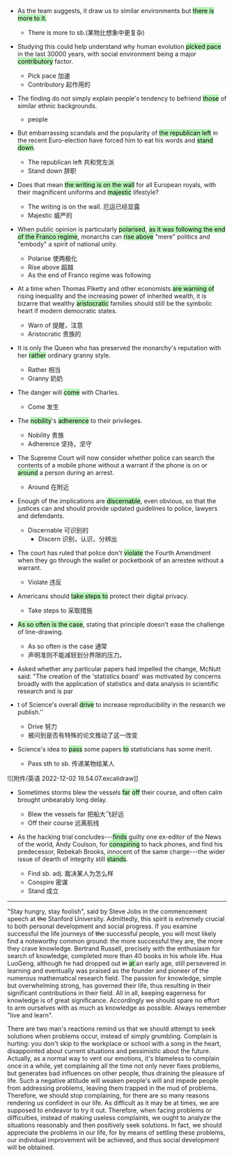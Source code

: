 - As the team suggests, it draw us to similar environments but <mark style="background: #b8f3b8;">there is more to it.</mark>
	- There is more to sb.(某物比想象中更复杂)

- Studying this could help understand why human evolution <mark style="background: #b8f3b8;">picked pace</mark> in the last 30000 years, with social environment being a major <mark style="background: #b8f3b8;">contributory</mark> factor.
	-   Pick pace 加速
	-   Contributory 起作用的

- The finding do not simply explain people's tendency to befriend <mark style="background: #b8f3b8;">those</mark> of  similar ethnic backgrounds.
	- people

- But embarrassing scandals and the popularity of <mark style="background: #b8f3b8 ;">the republican left</mark> in the recent Euro-election have forced him to eat his words and <mark style="background: #b8f3b8;">stand down</mark>.
	- The republican left 共和党左派
	- Stand down 辞职

- Does that mean <mark style="background: #b8f3b8;">the writing is on the wall</mark> for all European royals, with their magnificent uniforms and <mark style="background: #b8f3b8;">majestic</mark> lifestyle?
	- The writing is on the wall. 厄运已经显露
	- Majestic 威严的

- When public opinion is particularly <mark style="background: #b8f3b8;">polarised</mark>, <mark style="background: #b8f3b8;">as it was following the end of the Franco regime</mark>, monarchs can <mark style="background: #b8f3b8;">rise above</mark> "mere" politics and "embody" a spirit of national unity.
	- Polarise 使两极化
	- Rise above 超越
	- As the end of Franco regime was following

- At a time when Thomas Piketty and other economists <mark style="background: #b8f3b8;">are warning of </mark>rising inequality and the increasing power of inherited wealth, it is bizarre that wealthy <mark style="background: #b8f3b8;">aristocratic</mark> families should still be the symbolic heart if modern democratic states.
	- Warn of 提醒，注意
	- Aristocratic  贵族的

- It is only the Queen who has preserved the monarchy's reputation with her <mark style="background: #b8f3b8;">rather</mark> ordinary granny style.
	- Rather 相当
	- Granny 奶奶

- The danger will <mark style="background: #b8f3b8;">come</mark> with Charles.
	- Come 发生

- The  <mark style="background: #b8f3b8;">nobility</mark>'s <mark style="background: #b8f3b8;">adherence</mark> to their privileges.
	- Nobility 贵族
	- Adherence 坚持，坚守

- The Supreme Court will now consider whether police can search the contents of a mobile phone without a warrant if the phone is on or <mark style="background: #b8f3b8;">around</mark> a person during an arrest.
	- Around 在附近

- Enough of the implications are <mark style="background: #b8f3b8;">discernable</mark>, even obvious, so that the justices can and should provide updated guidelines to police, lawyers and defendants.
	- Discernable 可识别的
		- Discern 识别，认识，分辨出

- The court has ruled that police don't <mark style="background: #b8f3b8;">violate</mark> the Fourth Amendment when they go through the wallet or pocketbook of an arrestee without a warrant.
	- Violate 违反

- Americans should <mark style="background: #b8f3b8;">take steps to</mark> protect their digital privacy.
	- Take steps to 采取措施

- <mark style="background: #b8f3b8;">As so often is the case</mark>, stating that principle doesn't ease the challenge of line-drawing.
	- As so often is the case 通常
	- 声明准则不能减轻划分界限的压力。

- Asked whether any particular papers had impelled the change, McNutt said: "The creation of the 'statistics board' was motivated by concerns broadly with the application of statistics and data analysis in scientific research and is par
- t of Science's overall <mark style="background: #b8f3b8 ;">drive</mark> to increase reproducibility in the research we publish.''
	- Drive 努力
	- 被问到是否有特殊的论文推动了这一改变

- Science's idea to <mark style="background: #b8f3b8;">pass</mark> some papers <mark style="background: #b8f3b8;">to</mark> statisticians has some merit.
	- Pass sth to sb. 传递某物给某人

![[附件/英语 2022-12-02 19.54.07.excalidraw]]


- Sometimes storms blew the vessels <mark style="background: #b8f3b8;">far</mark> <mark style="background: #b8f3b8;">off</mark> their course, and often calm brought unbearably long delay.
	- Blew the vessels far 把船大飞好远
	- Off their course 远离航线

- As the hacking trial concludes---<mark style="background: #b8f3b8;">finds</mark> guilty one ex-editor of the News of the world, Andy Coulson, for <mark style="background: #b8f3b8;">conspiring</mark> to hack phones, and find his predecessor, Rebekah Brooks, innocent of the same charge---the wider issue of dearth of integrity still <mark style="background: #b8f3b8;">stands</mark>.
	- Find sb. adj. 裁决某人为怎么样
	- Conspire 密谋
	- Stand 成立


----
"Stay hungry, stay foolish", said by Steve Jobs in the commencement speech at ~~the~~ Stanford University. Admittedly, this spirit is extremely crucial to both personal development and social progress. If you examine successful the life journeys of ~~the~~ successful people, you will most likely find a noteworthy common ground: the more successful they are, the more they crave knowledge. Bertrand Russell, precisely with the enthusiasm for search of knowledge, completed more than 40 books in his whole life. Hua LuoGeng, although he had dropped out ~~in~~ <mark style="background: #b8f3b8;">at </mark>an early age, still persevered in learning and eventually was praised as the founder and pioneer of the numerous mathematical research field. The passion for knowledge, simple but overwhelming strong, has governed their life, thus resulting in their significant contributions in their field.
All in all, keeping eagerness for knowledge is of great significance. Accordingly we should spare no effort to arm ourselves with as much as knowledge as possible. Always remember "live and learn".

There are two man's reactions remind us that we should attempt to seek solutions when problems occur, instead of simply grumbling.
Complain is hurting: you don't skip to the workplace or school with a song in the heart, disappointed about current situations and pessimistic about the future.
Actually, as a normal way to vent our emotions, it's blameless to complain once in a while, yet complaining all the time not only never fixes problems, but generates bad influences on other people, thus draining the pleasure of life.
Such a negative attitude will weaken people's will and impede people from addressing problems, leaving them trapped in the mud of problems.
Therefore, we should stop complaining, for there are so many reasons rendering us confident in our life. As difficult as it may be at times, we are supposed to endeavor to try it out.
Therefore, when facing problems or difficulties, instead of making useless complaints, we ought to analyze the situations reasonably and then positively seek solutions.
In fact, we should appreciate the problems in our life, for by means of settling these problems, our individual improvement will be achieved, and thus social development will be obtained.